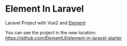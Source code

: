 # Element In Laravel

Laravel Project with Vue2 and [Element](https://github.com/ElemeFE/element)

You can see the project in the new location: <https://github.com/ElementUI/element-in-laravel-starter>